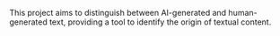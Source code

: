 This project aims to distinguish between AI-generated and human-generated text, providing a tool to identify the origin of textual content.
